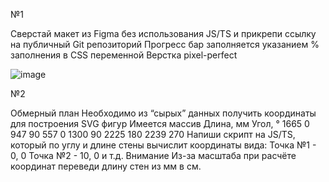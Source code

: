№1 

Сверстай макет из Figma без использования JS/TS и прикрепи ссылку на публичный Git репозиторий
Прогресс бар заполняется указанием % заполнения в CSS переменной
Верстка pixel-perfect

![image](https://github.com/serzhserzh/test_task/assets/71644756/db7de518-1c3a-4759-92af-3bf17943ca6a)



№2

Обмерный план
Необходимо из “сырых” данных получить координаты для построения SVG фигур
Имеется массив
Длина, мм
Угол,  °
1665   0
947    90
557    0
1300   90
2225   180
2239   270
Напиши скрипт на JS/TS, который по углу и длине стены вычислит координаты вида:
Точка №1 - 0, 0
Точка №2 - 10, 0 и т.д.
Внимание
Из-за масштаба при расчёте координат переведи длину стен из мм в см.
